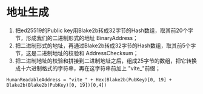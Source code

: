 # 地址生成

1. 把ed25519的Public key用Blake2b转成32字节的Hash数组，取其前20个字节，形成我们的二进制形式的地址 BinaryAddress；
2. 把二进制形式的地址，再通过Blake2b转成32字节的Hash数组，取其前5个字节，这是二进制地址的校验和 AddressChecksum；
3. 把二进制地址的校验和拼接到二进制地址之后，组成25字节的数组，把它转换成十六进制格式的字符串，再在这字符串前加上 "vite_"前缀；
``` 
HumanReadableAddress = "vite_" + Hex(Blake2b(PubKey)[0, 19] + Blake2b(Blake2b(PubKey)[0, 19])[0,4])
```

